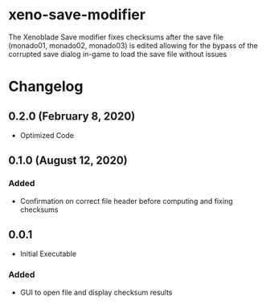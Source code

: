 # xeno-save-modifier

The Xenoblade Save modifier fixes checksums after the save file (monado01, monado02, monado03) is edited allowing for the bypass of the corrupted save dialog in-game to load the save file without issues

# Changelog
## 0.2.0 (February 8, 2020)
- Optimized Code

## 0.1.0 (August 12, 2020)
### Added
- Confirmation on correct file header before computing and fixing checksums
## 0.0.1
- Initial Executable
### Added
- GUI to open file and display checksum results
